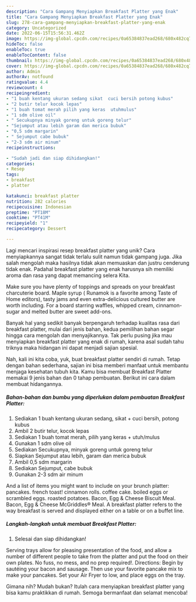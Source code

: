 ```yaml
---
description: "Cara Gampang Menyiapkan Breakfast Platter yang Enak"
title: "Cara Gampang Menyiapkan Breakfast Platter yang Enak"
slug: 278-cara-gampang-menyiapkan-breakfast-platter-yang-enak
category: Uncategorized
date: 2022-06-15T15:56:31.462Z
image: https://img-global.cpcdn.com/recipes/0a65384837ead268/680x482cq70/breakfast-platter-foto-resep-utama.jpg
hideToc: false
enableToc: true
enableTocContent: false
thumbnail: https://img-global.cpcdn.com/recipes/0a65384837ead268/680x482cq70/breakfast-platter-foto-resep-utama.jpg
cover: https://img-global.cpcdn.com/recipes/0a65384837ead268/680x482cq70/breakfast-platter-foto-resep-utama.jpg
author: Admin
authorAv: notfound
ratingvalue: 4.4
reviewcount: 4
recipeingredient:
- "1 buah kentang ukuran sedang sikat  cuci bersih potong kubus"
- "2 butir telur kocok lepas"
- "1 buah tomat merah pilih yang keras  utuhmulus"
- "1 sdm olive oil"
- " Secukupnya minyak goreng untuk goreng telur"
- "Sejumput atau lebih garam dan merica bubuk"
- "0,5 sdm margarin"
- " Sejumput cabe bubuk"
- "2-3 sdm air minum"
recipeinstructions:

- "Sudah jadi dan siap dihidangkan!"
categories:
- Resep
tags:
- breakfast
- platter

katakunci: breakfast platter 
nutrition: 282 calories
recipecuisine: Indonesian
preptime: "PT18M"
cooktime: "PT41M"
recipeyield: "1"
recipecategory: Dessert

---
```





Lagi mencari inspirasi resep breakfast platter yang unik? Cara menyiapkannya sangat tidak terlalu sulit namun tidak gampang juga. Jika salah mengolah maka hasilnya tidak akan memuaskan dan justru cenderung tidak enak. Padahal breakfast platter yang enak harusnya sih memiliki aroma dan rasa yang dapat memancing selera Kita.





Make sure you have plenty of toppings and spreads on your breakfast charcuterie board. Maple syrup ( Runamok is a favorite among Taste of Home editors), tasty jams and even extra-delicious cultured butter are worth including. For a board starring waffles, whipped cream, cinnamon-sugar and melted butter are sweet add-ons.

Banyak hal yang sedikit banyak berpengaruh terhadap kualitas rasa dari breakfast platter, mulai dari jenis bahan, kedua pemilihan bahan segar hingga cara mengolah dan menyajikannya. Tak perlu pusing jika mau menyiapkan breakfast platter yang enak di rumah, karena asal sudah tahu triknya maka hidangan ini dapat menjadi sajian spesial.






Nah, kali ini kita coba, yuk, buat breakfast platter sendiri di rumah. Tetap dengan bahan sederhana, sajian ini bisa memberi manfaat untuk membantu menjaga kesehatan tubuh kita. Kamu bisa membuat Breakfast Platter memakai 9 jenis bahan dan 0 tahap pembuatan. Berikut ini cara dalam membuat hidangannya.

<!--inarticleads1-->

##### Bahan-bahan dan bumbu yang diperlukan dalam pembuatan Breakfast Platter:

1. Sediakan 1 buah kentang ukuran sedang, sikat + cuci bersih, potong kubus
1. Ambil 2 butir telur, kocok lepas
1. Sediakan 1 buah tomat merah, pilih yang keras + utuh/mulus
1. Gunakan 1 sdm olive oil
1. Sediakan  Secukupnya, minyak goreng untuk goreng telur
1. Siapkan Sejumput atau lebih, garam dan merica bubuk
1. Ambil 0,5 sdm margarin
1. Sediakan  Sejumput, cabe bubuk
1. Gunakan 2-3 sdm air minum


And a list of items you might want to include on your brunch platter: pancakes. french toast! cinnamon rolls. coffee cake. boiled eggs or scrambled eggs. roasted potatoes. Bacon, Egg &amp; Cheese Biscuit Meal. Bacon, Egg &amp; Cheese McGriddles® Meal. A breakfast platter refers to the way breakfast is served and displayed either on a table or on a buffet line. 

<!--inarticleads2-->

##### Langkah-langkah untuk membuat Breakfast Platter:


1. Selesai dan siap dihidangkan!

Serving trays allow for pleasing presentation of the food, and allow a number of different people to take from the platter and put the food on their own plates. No fuss, no mess, and no prep required!. Directions: Begin by sautéing your bacon and sausage. Then use your favorite pancake mix to make your pancakes. Set your Air Fryer to low, and place eggs on the tray. 

Gimana nih? Mudah bukan? Itulah cara menyiapkan breakfast platter yang bisa kamu praktikkan di rumah. Semoga bermanfaat dan selamat mencoba!
